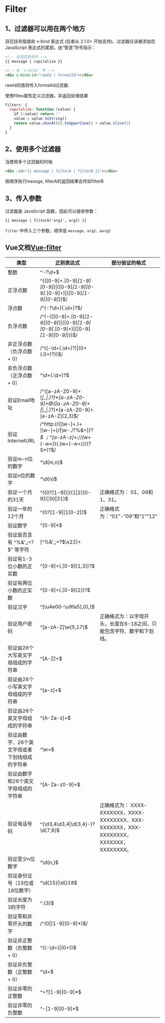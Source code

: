 # Filter

## 1、过滤器可以用在两个地方

  双花括号插值和 v-bind 表达式 (后者从 2.1.0+ 开始支持)。过滤器应该被添加在 JavaScript 表达式的尾部，由“管道”符号指示：

``` html
<!-- 在双花括号中 -->
{{ message | capitalize }}

<!-- 在 `v-bind` 中 -->
<div v-bind:id="rawId | formatId"></div>
```

  rawId的值将传入formatId过滤器.

  使用filtes属性定义过滤器，并返回处理结果

``` js
filters: {
  capitalize: function (value) {
    if (!value) return ''
    value = value.toString()
    return value.charAt(0).toUpperCase() + value.slice(1)
  }
}
```

## 2、使用多个过滤器

当使用多个过滤器的时候

``` html
<div :id="{{ message | filterA | filterB }}"></div>
```

按顺序执行messge, filterA的返回结果会传如filterB

## 3、传入参数

过滤器是 JavaScript 函数，因此可以接收参数：

``` html
{{ message | filterA('arg1', arg2) }}
```

`filter` 中传入三个参数，顺序是 `message、arg1、aarg2`

## Vue文档[Vue-filter](https://cn.vuejs.org/v2/guide/filters.html)


| 类型                             | 正则表达式                                | 部分验证的格式         |
| -----------------------------| -------------------------------------- | --------------------- |
| 整数                                         | ^-?\d+$                            |                       |
| 正浮点数                                   |  ^(([0-9]+\.[0-9]*[1-9][0-9]*)\|([0-9]*[1-9][0-9]*\.[0-9]+)\|([0-9]*[1-9][0-9]*))$/               |                   |
| 浮点数                                      |  /^(-?\d+)(\.\d+)?$/                                     |                         |
| 负浮点数                                   |  /^(-(([0-9]+\.[0-9]*[1-9][0-9]*)\|([0-9]*[1-9][0-9]*\.[0-9]+)\|([0-9]*[1-9][0-9]*)))$/          |           |
| 非正浮点数（负浮点数 + 0）               |  /^((-\d+(\.\d+)?)\|(0+(\.0+)?))$/                                          |                  |
| 非负浮点数（正浮点数 + 0）          | ^\d+(\.\d+)?$                                                                                  |                 |
| 验证Email地址           | /^([a-zA-Z0-9]+[_\|\_\|\.]?)*[a-zA-Z0-9]+@([a-zA-Z0-9]+[_\|\_\|\.]?)*[a-zA-Z0-9]+\.[a-zA-Z]{2,3}$/ |       |
| 验证InternetURL         | /^http://([\w-]+\.)+[\w-]+(/[\w-./?%&=]*)?$ ；^[a-zA-z]+://(w+(-w+)*)(.(w+(-w+)*))*(?S*)?$/     |  |
| 验证m-n位的数字                          | ^\d{m,n}$                                                                                |       |
| 验证n位的数字                            | ^\d{n}$                                                                                  |                     |
| 验证一个月的31天                        | ^((0?[1-9])\|((1\|2)[0-9])\|30\|31)$     | 正确格式为： 01、09和1、31。                           |
| 验证一年的12个月                        | ^(0?[1-9]\|1[0-2])$       | 正确格式为：“01”-“09”和“1”“12”                                     |
| 验证数字                                   | ^[0-9]*$                                                                               |                       |
| 验证是否含有 ^%&',;=?$\" 等字符       | [^%&',;=?$\x22]+                                                                               |    |
| 验证有1-3位小数的正实数              | ^[0-9]+(.[0-9]{1,3})?$                                                                         |         |
| 验证有两位小数的正实数              | ^[0-9]+(.[0-9]{2})?$                                                                           |     |
| 验证汉字                                   | ^[\u4e00-\u9fa5],{0,}$                                                                         |         |
| 验证用户密码                             | ^[a-zA-Z]\w{5,17}$           | 正确格式为：以字母开头，长度在6-18之间，只能包含字符、数字和下划线。  |
| 验证由26个大写英文字母组成的字符串 | ^[A-Z]+$                                                                                       |        |
| 验证由26个小写英文字母组成的字符串 | ^[a-z]+$                                                                                       |          |
| 验证由26个英文字母组成的字符串   | ^[A-Za-z]+$                                                                                    |       |
| 验证由数字、26个英文字母或者下划线组成的字符串 | ^\w+$                                                                                          |    |
| 验证由数字和26个英文字母组成的字符串 | ^[A-Za-z0-9]+$                                                                                 |           |
| 验证电话号码     | ^(\d3,4\d3,4\|\d{3,4}-)?\d{7,8}$    | 正确格式为： XXXX-XXXXXXX，XXXX-XXXXXXXX，XXX-XXXXXXX，XXX-XXXXXXXX，XXXXXXX，XXXXXXXX。  |
| 验证至少n位数字                         | ^\d{n,}$                                                                                  |         |
| 验证身份证号（15位或18位数字）    | ^\d{15}\|\d{}18$           |         |
| 验证长度为3的字符                      | ^.{3}$                                                                                         |              |
| 验证零和非零开头的数字              | /^(0\|[1-9][0-9]*)$/                                                                          |   |
| 验证非正整数（负整数 + 0）          |  ^((-\d+)\|(0+))$                                                                               |      |
| 验证非负整数（正整数 + 0）          |  ^\d+$                                                                                         |           |
| 验证非零的正整数                       | ^\+?[1-9][0-9]*$                                                                             |              |
| 验证非零的负整数                       | ^\-[1-9][0-9]*$                                                                                |          |